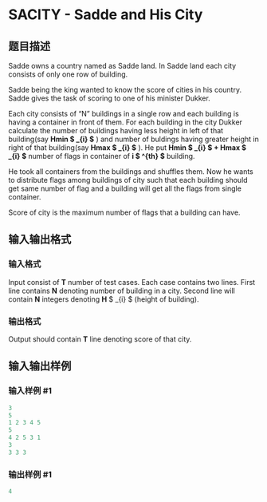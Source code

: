 # SACITY - Sadde and His City

## 题目描述

Sadde owns a country named as Sadde land. In Sadde land each city consists of only one row of building.

Sadde being the king wanted to know the score of cities in his country. Sadde gives the task of scoring to one of his minister Dukker.

Each city consists of “N” buildings in a single row and each building is having a container in front of them. For each building in the city Dukker calculate the number of buildings having less height in left of that building(say **Hmin $ _{i} $** ) and number of buldings having greater height in right of that building(say **Hmax $ _{i} $** ). He put **Hmin $ _{i} $ + Hmax $ _{i} $** number of flags in container of **i $ ^{th} $** building.

He took all containers from the buildings and shuffles them. Now he wants to distribute flags among buildings of city such that each building should get same number of flag and a building will get all the flags from single container.

Score of city is the maximum number of flags that a building can have.

## 输入输出格式

### 输入格式

Input consist of **T** number of test cases. Each case contains two lines. First line contains **N** denoting number of building in a city. Second line will contain **N** integers denoting **H** $ _{i} $ (height of building).

### 输出格式

Output should contain **T** line denoting score of that city.

## 输入输出样例

### 输入样例 #1

```cpp
3
5
1 2 3 4 5
5
4 2 5 3 1
3
3 3 3
```


### 输出样例 #1

```cpp
4
```


